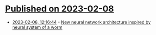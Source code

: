 # [Published on 2023-02-08](index.md)

* [2023-02-08, 12:16:44](https://news.ycombinator.com/item?id=34707055) - [New neural network architecture inspired by neural system of a worm](https://www.quantamagazine.org/researchers-discover-a-more-flexible-approach-to-machine-learning-20230207/)
